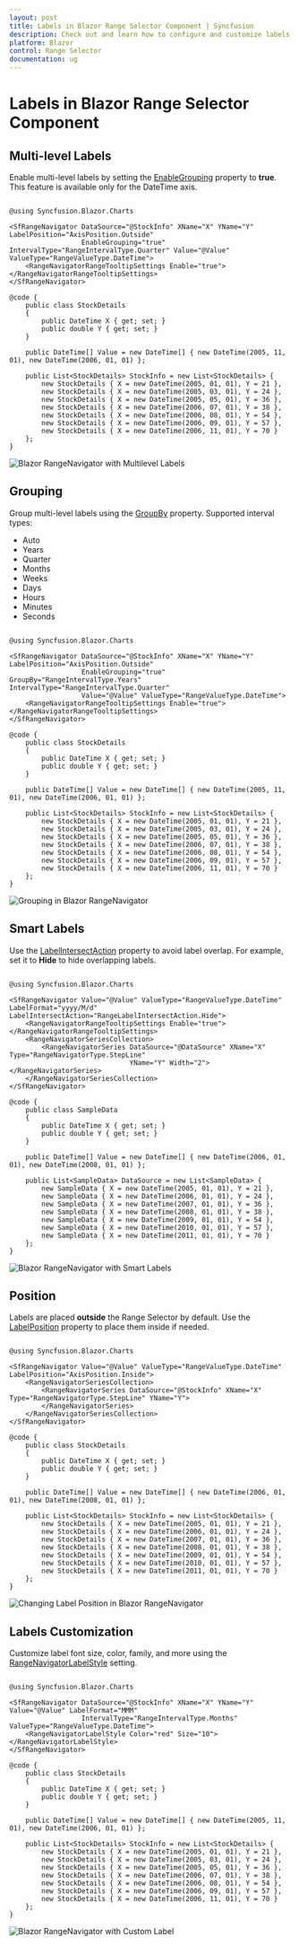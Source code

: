 ```yaml
---
layout: post
title: Labels in Blazor Range Selector Component | Syncfusion
description: Check out and learn how to configure and customize labels in Syncfusion Blazor Range Selector component.
platform: Blazor
control: Range Selector
documentation: ug
---
```


# Labels in Blazor Range Selector Component

## Multi-level Labels

Enable multi-level labels by setting the [EnableGrouping](https://help.syncfusion.com/cr/blazor/Syncfusion.Blazor.Charts.SfRangeNavigator.html#Syncfusion_Blazor_Charts_SfRangeNavigator_EnableGrouping) property to **true**. This feature is available only for the DateTime axis.

```cshtml

@using Syncfusion.Blazor.Charts

<SfRangeNavigator DataSource="@StockInfo" XName="X" YName="Y"      LabelPosition="AxisPosition.Outside"
                  EnableGrouping="true" IntervalType="RangeIntervalType.Quarter" Value="@Value" ValueType="RangeValueType.DateTime">
    <RangeNavigatorRangeTooltipSettings Enable="true"></RangeNavigatorRangeTooltipSettings>
</SfRangeNavigator>

@code {
    public class StockDetails
    {
        public DateTime X { get; set; }
        public double Y { get; set; }
    }

    public DateTime[] Value = new DateTime[] { new DateTime(2005, 11, 01), new DateTime(2006, 01, 01) };

    public List<StockDetails> StockInfo = new List<StockDetails> {
        new StockDetails { X = new DateTime(2005, 01, 01), Y = 21 },
        new StockDetails { X = new DateTime(2005, 03, 01), Y = 24 },
        new StockDetails { X = new DateTime(2005, 05, 01), Y = 36 },
        new StockDetails { X = new DateTime(2006, 07, 01), Y = 38 },
        new StockDetails { X = new DateTime(2006, 08, 01), Y = 54 },
        new StockDetails { X = new DateTime(2006, 09, 01), Y = 57 },
        new StockDetails { X = new DateTime(2006, 11, 01), Y = 70 }
    };
}

```

![Blazor RangeNavigator with Multilevel Labels](images/labels/blazor-rangenavigator-multilevel-labels.png)

## Grouping

Group multi-level labels using the [GroupBy](https://help.syncfusion.com/cr/blazor/Syncfusion.Blazor.Charts.SfRangeNavigator.html#Syncfusion_Blazor_Charts_SfRangeNavigator_GroupBy) property. Supported interval types:

* Auto
* Years
* Quarter
* Months
* Weeks
* Days
* Hours
* Minutes
* Seconds

```cshtml

@using Syncfusion.Blazor.Charts

<SfRangeNavigator DataSource="@StockInfo" XName="X" YName="Y" LabelPosition="AxisPosition.Outside"
                  EnableGrouping="true" GroupBy="RangeIntervalType.Years" IntervalType="RangeIntervalType.Quarter"
                  Value="@Value" ValueType="RangeValueType.DateTime">
    <RangeNavigatorRangeTooltipSettings Enable="true"></RangeNavigatorRangeTooltipSettings>
</SfRangeNavigator>

@code {
    public class StockDetails
    {
        public DateTime X { get; set; }
        public double Y { get; set; }
    }

    public DateTime[] Value = new DateTime[] { new DateTime(2005, 11, 01), new DateTime(2006, 01, 01) };

    public List<StockDetails> StockInfo = new List<StockDetails> {
        new StockDetails { X = new DateTime(2005, 01, 01), Y = 21 },
        new StockDetails { X = new DateTime(2005, 03, 01), Y = 24 },
        new StockDetails { X = new DateTime(2005, 05, 01), Y = 36 },
        new StockDetails { X = new DateTime(2006, 07, 01), Y = 38 },
        new StockDetails { X = new DateTime(2006, 08, 01), Y = 54 },
        new StockDetails { X = new DateTime(2006, 09, 01), Y = 57 },
        new StockDetails { X = new DateTime(2006, 11, 01), Y = 70 }
    };
}

```

![Grouping in Blazor RangeNavigator](images/labels/blazor-rangenavigator-grouping.png)

## Smart Labels

Use the [LabelIntersectAction](https://help.syncfusion.com/cr/blazor/Syncfusion.Blazor.Charts.SfRangeNavigator.html#Syncfusion_Blazor_Charts_SfRangeNavigator_LabelIntersectAction) property to avoid label overlap. For example, set it to **Hide** to hide overlapping labels.

```cshtml

@using Syncfusion.Blazor.Charts

<SfRangeNavigator Value="@Value" ValueType="RangeValueType.DateTime" LabelFormat="yyyy/M/d" LabelIntersectAction="RangeLabelIntersectAction.Hide">
    <RangeNavigatorRangeTooltipSettings Enable="true"></RangeNavigatorRangeTooltipSettings>
    <RangeNavigatorSeriesCollection>
        <RangeNavigatorSeries DataSource="@DataSource" XName="X" Type="RangeNavigatorType.StepLine"
                              YName="Y" Width="2"></RangeNavigatorSeries>
    </RangeNavigatorSeriesCollection>
</SfRangeNavigator>

@code {
    public class SampleData
    {
        public DateTime X { get; set; }
        public double Y { get; set; }
    }

    public DateTime[] Value = new DateTime[] { new DateTime(2006, 01, 01), new DateTime(2008, 01, 01) };

    public List<SampleData> DataSource = new List<SampleData> {
        new SampleData { X = new DateTime(2005, 01, 01), Y = 21 },
        new SampleData { X = new DateTime(2006, 01, 01), Y = 24 },
        new SampleData { X = new DateTime(2007, 01, 01), Y = 36 },
        new SampleData { X = new DateTime(2008, 01, 01), Y = 38 },
        new SampleData { X = new DateTime(2009, 01, 01), Y = 54 },
        new SampleData { X = new DateTime(2010, 01, 01), Y = 57 },
        new SampleData { X = new DateTime(2011, 01, 01), Y = 70 }
    };
}

```

![Blazor RangeNavigator with Smart Labels](images/labels/blazor-rangenavigator-smart-labels.png)

## Position

Labels are placed **outside** the Range Selector by default. Use the [LabelPosition](https://help.syncfusion.com/cr/blazor/Syncfusion.Blazor.Charts.SfRangeNavigator.html#Syncfusion_Blazor_Charts_SfRangeNavigator_LabelPosition) property to place them inside if needed.

```cshtml

@using Syncfusion.Blazor.Charts

<SfRangeNavigator Value="@Value" ValueType="RangeValueType.DateTime" LabelPosition="AxisPosition.Inside">
    <RangeNavigatorSeriesCollection>
        <RangeNavigatorSeries DataSource="@StockInfo" XName="X" Type="RangeNavigatorType.StepLine" YName="Y">
        </RangeNavigatorSeries>
    </RangeNavigatorSeriesCollection>
</SfRangeNavigator>

@code {
    public class StockDetails
    {
        public DateTime X { get; set; }
        public double Y { get; set; }
    }
    
    public DateTime[] Value = new DateTime[] { new DateTime(2006, 01, 01), new DateTime(2008, 01, 01) };

    public List<StockDetails> StockInfo = new List<StockDetails> {
        new StockDetails { X = new DateTime(2005, 01, 01), Y = 21 },
        new StockDetails { X = new DateTime(2006, 01, 01), Y = 24 },
        new StockDetails { X = new DateTime(2007, 01, 01), Y = 36 },
        new StockDetails { X = new DateTime(2008, 01, 01), Y = 38 },
        new StockDetails { X = new DateTime(2009, 01, 01), Y = 54 },
        new StockDetails { X = new DateTime(2010, 01, 01), Y = 57 },
        new StockDetails { X = new DateTime(2011, 01, 01), Y = 70 }
    };
}

```

![Changing Label Position in Blazor RangeNavigator](images/labels/blazor-rangenavigator-change-label-position.png)

## Labels Customization

Customize label font size, color, family, and more using the [RangeNavigatorLabelStyle](https://help.syncfusion.com/cr/blazor/Syncfusion.Blazor.Charts.RangeNavigatorLabelStyle.html) setting.

```cshtml

@using Syncfusion.Blazor.Charts

<SfRangeNavigator DataSource="@StockInfo" XName="X" YName="Y" Value="@Value" LabelFormat="MMM"
                  IntervalType="RangeIntervalType.Months" ValueType="RangeValueType.DateTime">
    <RangeNavigatorLabelStyle Color="red" Size="10"></RangeNavigatorLabelStyle>
</SfRangeNavigator>

@code {
    public class StockDetails
    {
        public DateTime X { get; set; }
        public double Y { get; set; }
    }

    public DateTime[] Value = new DateTime[] { new DateTime(2005, 11, 01), new DateTime(2006, 01, 01) };

    public List<StockDetails> StockInfo = new List<StockDetails> {
        new StockDetails { X = new DateTime(2005, 01, 01), Y = 21 },
        new StockDetails { X = new DateTime(2005, 03, 01), Y = 24 },
        new StockDetails { X = new DateTime(2005, 05, 01), Y = 36 },
        new StockDetails { X = new DateTime(2006, 07, 01), Y = 38 },
        new StockDetails { X = new DateTime(2006, 08, 01), Y = 54 },
        new StockDetails { X = new DateTime(2006, 09, 01), Y = 57 },
        new StockDetails { X = new DateTime(2006, 11, 01), Y = 70 }
    };
}

```

![Blazor RangeNavigator with Custom Label](images/labels/blazor-rangenavigator-custom-label.png)

